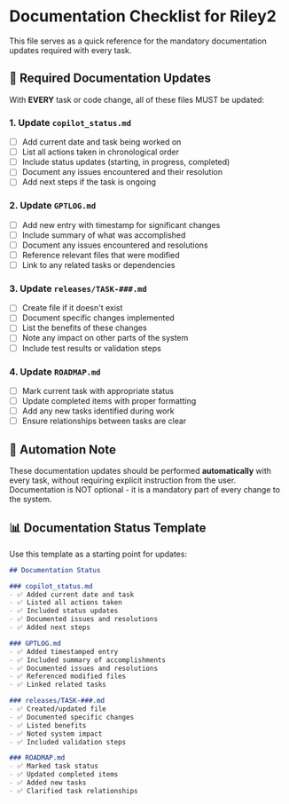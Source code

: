 # Documentation Checklist for Riley2

This file serves as a quick reference for the mandatory documentation updates required with every task.

## 📝 Required Documentation Updates

With **EVERY** task or code change, all of these files MUST be updated:

### 1. Update `copilot_status.md`
- [ ] Add current date and task being worked on
- [ ] List all actions taken in chronological order
- [ ] Include status updates (starting, in progress, completed)
- [ ] Document any issues encountered and their resolution
- [ ] Add next steps if the task is ongoing

### 2. Update `GPTLOG.md`
- [ ] Add new entry with timestamp for significant changes
- [ ] Include summary of what was accomplished
- [ ] Document any issues encountered and resolutions
- [ ] Reference relevant files that were modified
- [ ] Link to any related tasks or dependencies

### 3. Update `releases/TASK-###.md`
- [ ] Create file if it doesn't exist
- [ ] Document specific changes implemented
- [ ] List the benefits of these changes
- [ ] Note any impact on other parts of the system
- [ ] Include test results or validation steps

### 4. Update `ROADMAP.md`
- [ ] Mark current task with appropriate status
- [ ] Update completed items with proper formatting
- [ ] Add any new tasks identified during work
- [ ] Ensure relationships between tasks are clear

## 🔄 Automation Note

These documentation updates should be performed **automatically** with every task, without requiring explicit instruction from the user. Documentation is NOT optional - it is a mandatory part of every change to the system.

## 📊 Documentation Status Template

Use this template as a starting point for updates:

```markdown
## Documentation Status

### copilot_status.md
- ✅ Added current date and task
- ✅ Listed all actions taken
- ✅ Included status updates
- ✅ Documented issues and resolutions
- ✅ Added next steps

### GPTLOG.md
- ✅ Added timestamped entry
- ✅ Included summary of accomplishments
- ✅ Documented issues and resolutions
- ✅ Referenced modified files
- ✅ Linked related tasks

### releases/TASK-###.md
- ✅ Created/updated file
- ✅ Documented specific changes
- ✅ Listed benefits
- ✅ Noted system impact
- ✅ Included validation steps

### ROADMAP.md
- ✅ Marked task status
- ✅ Updated completed items
- ✅ Added new tasks
- ✅ Clarified task relationships
```
